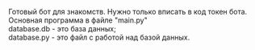 Готовый бот для знакомств. Нужно только вписать в код токен бота.  
Основная программа в файле "main.py"  
database.db - это база данных;  
database.py - это файл с работой над базой данных.
